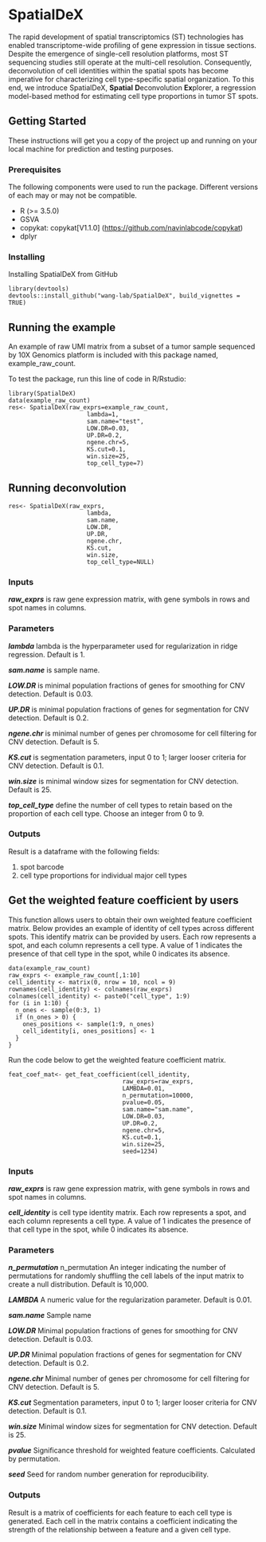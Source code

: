 # SpatialDeX
The rapid development of spatial transcriptomics (ST) technologies has enabled transcriptome-wide profiling of gene expression in tissue sections. Despite the emergence of single-cell resolution platforms, most ST sequencing studies still operate at the multi-cell resolution. Consequently, deconvolution of cell identities within the spatial spots has become imperative for characterizing cell type-specific spatial organization.  To this end, we introduce SpatialDeX, **Spatial** **D**econvolution **Ex**plorer, a regression model-based method for estimating cell type proportions in tumor ST spots.  

## Getting Started

These instructions will get you a copy of the project up and running on your local machine for prediction and testing purposes.

### Prerequisites
The following components were used to run the package. Different versions of each may or may not be compatible.

- R (>= 3.5.0)
- GSVA 
- copykat: copykat[V1.1.0] (https://github.com/navinlabcode/copykat)
- dplyr

### Installing
Installing SpatialDeX from GitHub

```
library(devtools)
devtools::install_github("wang-lab/SpatialDeX", build_vignettes = TRUE)
```


## Running the example
An example of raw UMI matrix from a subset of a tumor sample sequenced by 10X Genomics platform is included with this package named, example_raw_count.

To test the package, run this line of code in R/Rstudio:

```
library(SpatialDeX)
data(example_raw_count)
res<- SpatialDeX(raw_exprs=example_raw_count,
                      lambda=1,
                      sam.name="test",
                      LOW.DR=0.03,
                      UP.DR=0.2,
                      ngene.chr=5,
                      KS.cut=0.1,
                      win.size=25,
                      top_cell_type=7)
```

## Running deconvolution
```
res<- SpatialDeX(raw_exprs,
                      lambda,
                      sam.name,
                      LOW.DR,
                      UP.DR,
                      ngene.chr,
                      KS.cut,
                      win.size,
                      top_cell_type=NULL)

```

### Inputs

***raw_exprs*** is raw gene expression matrix, with gene symbols in rows and spot names in columns.

### Parameters

***lambda*** lambda is the hyperparameter used for regularization in ridge regression. Default is 1.

***sam.name*** is sample name.

***LOW.DR*** is minimal population fractions of genes for smoothing for CNV detection. Default is 0.03.

***UP.DR*** is minimal population fractions of genes for segmentation for CNV detection. Default is 0.2.

***ngene.chr*** is minimal number of genes per chromosome for cell filtering for CNV detection. Default is 5.

***KS.cut*** is segmentation parameters, input 0 to 1; larger looser criteria for CNV detection. Default is 0.1.

***win.size*** is minimal window sizes for segmentation for CNV detection. Default is 25.

***top_cell_type*** define the number of cell types to retain based on the proportion of each cell type. Choose an integer from 0 to 9.


### Outputs

Result is a dataframe with the following fields:  
1. spot barcode  
2. cell type proportions for individual major cell types

## Get the weighted feature coefficient by users

This function allows users to obtain their own weighted feature coefficient matrix. Below provides an example of identity of cell types across different spots. This identify matrix can be provided by users. Each row represents a spot, and each column represents a cell type. A value of 1 indicates the presence of that cell type in the spot, while 0 indicates its absence.


```
data(example_raw_count)
raw_exprs <- example_raw_count[,1:10]
cell_identity <- matrix(0, nrow = 10, ncol = 9)
rownames(cell_identity) <- colnames(raw_exprs)
colnames(cell_identity) <- paste0("cell_type", 1:9)
for (i in 1:10) {
  n_ones <- sample(0:3, 1)
  if (n_ones > 0) {
    ones_positions <- sample(1:9, n_ones)
    cell_identity[i, ones_positions] <- 1
  }
}
```

Run the code below to get the weighted feature coefficient matrix.

```
feat_coef_mat<- get_feat_coefficient(cell_identity,
                                raw_exprs=raw_exprs,
                                LAMBDA=0.01,
                                n_permutation=10000,
                                pvalue=0.05,
                                sam.name="sam.name",
                                LOW.DR=0.03,
                                UP.DR=0.2,
                                ngene.chr=5,
                                KS.cut=0.1,
                                win.size=25,
                                seed=1234)
```

### Inputs

***raw_exprs*** is raw gene expression matrix, with gene symbols in rows and spot names in columns.

***cell_identity*** is cell type identity matrix. Each row represents a spot, and each column represents a cell type. A value of 1 indicates the presence of that cell type in the spot, while 0 indicates its absence.

### Parameters

***n_permutation*** n_permutation An integer indicating the number of permutations for randomly shuffling the cell labels of the input matrix to create a null distribution. Default is 10,000.

***LAMBDA*** A numeric value for the regularization parameter. Default is 0.01.

***sam.name*** Sample name

***LOW.DR*** Minimal population fractions of genes for smoothing for CNV detection. Default is 0.03.

***UP.DR*** Minimal population fractions of genes for segmentation for CNV detection. Default is 0.2.

***ngene.chr*** Minimal number of genes per chromosome for cell filtering for CNV detection. Default is 5.

***KS.cut*** Segmentation parameters, input 0 to 1; larger looser criteria for CNV detection. Default is 0.1.

***win.size*** Minimal window sizes for segmentation for CNV detection. Default is 25.

***pvalue*** Significance threshold for weighted feature coefficients. Calculated by permutation.

***seed*** Seed for random number generation for reproducibility.

### Outputs

Result is a matrix of coefficients for each feature to each cell type is generated. Each cell in the matrix contains a coefficient indicating the strength of the relationship between a feature and a given cell type.
